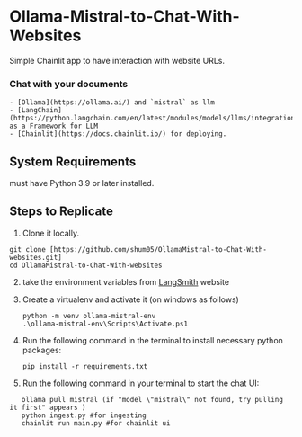 # Ollama-Mistral-to-Chat-With-Websites
Simple Chainlit app to have interaction with website URLs.

### Chat with your documents 
```
- [Ollama](https://ollama.ai/) and `mistral` as llm
- [LangChain](https://python.langchain.com/en/latest/modules/models/llms/integrations/huggingface_hub.html) as a Framework for LLM
- [Chainlit](https://docs.chainlit.io/) for deploying.
```
## System Requirements

must have Python 3.9 or later installed. 


## Steps to Replicate 

1. Clone it locally.
```
git clone [https://github.com/shum05/OllamaMistral-to-Chat-With-websites.git]
cd OllamaMistral-to-Chat-With-websites
```

2. take the environment variables from [LangSmith](https://smith.langchain.com/) website
   
3. Create a virtualenv and activate it (on windows as follows)
   ```
   python -m venv ollama-mistral-env
   .\ollama-mistral-env\Scripts\Activate.ps1
   ```

4. Run the following command in the terminal to install necessary python packages:
   ```
   pip install -r requirements.txt
   ```

5. Run the following command in your terminal to start the chat UI:
```
   ollama pull mistral (if "model \"mistral\" not found, try pulling it first" appears )
   python ingest.py #for ingesting
   chainlit run main.py #for chainlit ui
```
